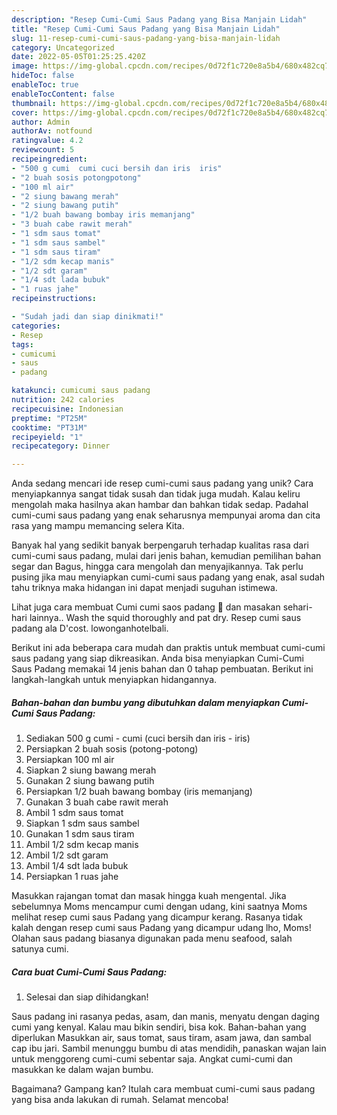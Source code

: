 ```yaml
---
description: "Resep Cumi-Cumi Saus Padang yang Bisa Manjain Lidah"
title: "Resep Cumi-Cumi Saus Padang yang Bisa Manjain Lidah"
slug: 11-resep-cumi-cumi-saus-padang-yang-bisa-manjain-lidah
category: Uncategorized
date: 2022-05-05T01:25:25.420Z
image: https://img-global.cpcdn.com/recipes/0d72f1c720e8a5b4/680x482cq70/cumi-cumi-saus-padang-foto-resep-utama.jpg
hideToc: false
enableToc: true
enableTocContent: false
thumbnail: https://img-global.cpcdn.com/recipes/0d72f1c720e8a5b4/680x482cq70/cumi-cumi-saus-padang-foto-resep-utama.jpg
cover: https://img-global.cpcdn.com/recipes/0d72f1c720e8a5b4/680x482cq70/cumi-cumi-saus-padang-foto-resep-utama.jpg
author: Admin
authorAv: notfound
ratingvalue: 4.2
reviewcount: 5
recipeingredient:
- "500 g cumi  cumi cuci bersih dan iris  iris"
- "2 buah sosis potongpotong"
- "100 ml air"
- "2 siung bawang merah"
- "2 siung bawang putih"
- "1/2 buah bawang bombay iris memanjang"
- "3 buah cabe rawit merah"
- "1 sdm saus tomat"
- "1 sdm saus sambel"
- "1 sdm saus tiram"
- "1/2 sdm kecap manis"
- "1/2 sdt garam"
- "1/4 sdt lada bubuk"
- "1 ruas jahe"
recipeinstructions:

- "Sudah jadi dan siap dinikmati!"
categories:
- Resep
tags:
- cumicumi
- saus
- padang

katakunci: cumicumi saus padang 
nutrition: 242 calories
recipecuisine: Indonesian
preptime: "PT25M"
cooktime: "PT31M"
recipeyield: "1"
recipecategory: Dinner

---
```





Anda sedang mencari ide resep cumi-cumi saus padang yang unik? Cara menyiapkannya sangat tidak susah dan tidak juga mudah. Kalau keliru mengolah maka hasilnya akan hambar dan bahkan tidak sedap. Padahal cumi-cumi saus padang yang enak seharusnya mempunyai aroma dan cita rasa yang mampu memancing selera Kita.





Banyak hal yang sedikit banyak berpengaruh terhadap kualitas rasa dari cumi-cumi saus padang, mulai dari jenis bahan, kemudian pemilihan bahan segar dan Bagus, hingga cara mengolah dan menyajikannya. Tak perlu pusing jika mau menyiapkan cumi-cumi saus padang yang enak,      asal sudah tahu triknya maka hidangan ini dapat menjadi suguhan istimewa.














Lihat juga cara membuat Cumi cumi saos padang 🦑 dan masakan sehari-hari lainnya.. Wash the squid thoroughly and pat dry. Resep cumi saus padang ala D&#39;cost. lowonganhotelbali.






Berikut ini ada beberapa cara mudah dan praktis untuk membuat cumi-cumi saus padang yang siap dikreasikan. Anda bisa menyiapkan Cumi-Cumi Saus Padang memakai 14 jenis bahan dan 0 tahap pembuatan. Berikut ini langkah-langkah untuk menyiapkan hidangannya.

<!--inarticleads1-->

##### Bahan-bahan dan bumbu yang dibutuhkan dalam menyiapkan Cumi-Cumi Saus Padang:

1. Sediakan 500 g cumi - cumi (cuci bersih dan iris - iris)
1. Persiapkan 2 buah sosis (potong-potong)
1. Persiapkan 100 ml air
1. Siapkan 2 siung bawang merah
1. Gunakan 2 siung bawang putih
1. Persiapkan 1/2 buah bawang bombay (iris memanjang)
1. Gunakan 3 buah cabe rawit merah
1. Ambil 1 sdm saus tomat
1. Siapkan 1 sdm saus sambel
1. Gunakan 1 sdm saus tiram
1. Ambil 1/2 sdm kecap manis
1. Ambil 1/2 sdt garam
1. Ambil 1/4 sdt lada bubuk
1. Persiapkan 1 ruas jahe


Masukkan rajangan tomat dan masak hingga kuah mengental. Jika sebelumnya Moms mencampur cumi dengan udang, kini saatnya Moms melihat resep cumi saus Padang yang dicampur kerang. Rasanya tidak kalah dengan resep cumi saus Padang yang dicampur udang lho, Moms! Olahan saus padang biasanya digunakan pada menu seafood, salah satunya cumi. 

<!--inarticleads2-->

##### Cara buat Cumi-Cumi Saus Padang:


1. Selesai dan siap dihidangkan!

Saus padang ini rasanya pedas, asam, dan manis, menyatu dengan daging cumi yang kenyal. Kalau mau bikin sendiri, bisa kok. Bahan-bahan yang diperlukan Masukkan air, saus tomat, saus tiram, asam jawa, dan sambal cap ibu jari. Sambil menunggu bumbu di atas mendidih, panaskan wajan lain untuk menggoreng cumi-cumi sebentar saja. Angkat cumi-cumi dan masukkan ke dalam wajan bumbu. 

Bagaimana? Gampang kan? Itulah cara membuat cumi-cumi saus padang yang bisa anda lakukan di rumah. Selamat mencoba!
